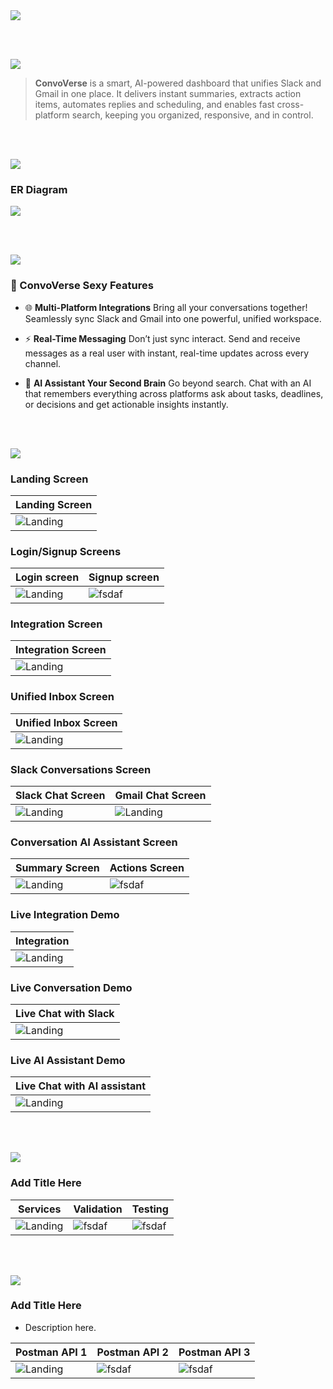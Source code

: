 <img src="./readme/title1.svg"/>

<br><br>

<!-- project overview -->
<img src="./readme/title2.svg"/>

> **ConvoVerse** is a smart, AI-powered dashboard that unifies Slack and Gmail in one place. It delivers instant summaries, extracts action items, automates replies and scheduling, and enables fast cross-platform search, keeping you organized, responsive, and in control.

<br><br>

<!-- System Design -->
<img src="./readme/title3.svg"/>

### ER Diagram
<img src="./readme/demo/ER.png"/>

<br><br>

<!-- Project Highlights -->
<img src="./readme/title4.svg"/>

### 🚀 ConvoVerse Sexy Features

- 🌐 **Multi-Platform Integrations**
Bring all your conversations together! Seamlessly sync Slack and Gmail into one powerful, unified workspace.

- ⚡ **Real-Time Messaging**
Don’t just sync interact. Send and receive messages as a real user with instant, real-time updates across every channel.

- 🧠 **AI Assistant Your Second Brain**
Go beyond search. Chat with an AI that remembers everything across platforms ask about tasks, deadlines, or decisions and get actionable insights instantly.

<br><br>

<!-- Demo -->
<img src="./readme/title5.svg"/>

### Landing Screen

| Landing Screen                          |
| --------------------------------------- |
| ![Landing](./readme/demo/LandingPage.png) |


### Login/Signup Screens

| Login screen                            | Signup screen                       |
| --------------------------------------- | ------------------------------------- |
| ![Landing](./readme/demo/Login.png) | ![fsdaf](./readme/demo/Signup.png) |


### Integration Screen
| Integration Screen                          |
| --------------------------------------- |
| ![Landing](./readme/demo/Integration.png) |

### Unified Inbox Screen
| Unified Inbox Screen                       |
| --------------------------------------- |
| ![Landing](./readme/demo/Unified-Inbox.png) |

### Slack Conversations Screen                  
| Slack Chat Screen                       |  Gmail Chat Screen                      |
| --------------------------------------- | ------------------------------------- |
| ![Landing](./readme/demo/Channel.png)   | ![Landing](./readme/demo/Mail.png) |

### Conversation AI Assistant Screen                  
| Summary Screen                       |  Actions Screen                      |
| --------------------------------------- | ------------------------------------- |
| ![Landing](./readme/Chat-Summary.png)   | ![fsdaf](./readme/Chat-Actions.png) |

### Live Integration Demo
| Integration               |       
| ----------------------------------- | 
| ![Landing](./readme/int.gif) |

### Live Conversation Demo
| Live Chat with Slack              |       
| ----------------------------------- | 
| ![Landing](./readme/inbox-live.gif) |

### Live AI Assistant Demo
| Live Chat with AI assistant              |       
| ----------------------------------- | 
| ![Landing](./readme/ai-live.gif) |
<br><br>

<!-- Development & Testing -->
<img src="./readme/title6.svg"/>

### Add Title Here


| Services                            | Validation                       | Testing                        |
| --------------------------------------- | ------------------------------------- | ------------------------------------- |
| ![Landing](./readme/demo/1440x1024.png) | ![fsdaf](./readme/demo/1440x1024.png) | ![fsdaf](./readme/demo/1440x1024.png) |


<br><br>

<!-- Deployment -->
<img src="./readme/title7.svg"/>

### Add Title Here

- Description here.


| Postman API 1                            | Postman API 2                       | Postman API 3                        |
| --------------------------------------- | ------------------------------------- | ------------------------------------- |
| ![Landing](./readme/demo/1440x1024.png) | ![fsdaf](./readme/demo/1440x1024.png) | ![fsdaf](./readme/demo/1440x1024.png) |

<br><br>
